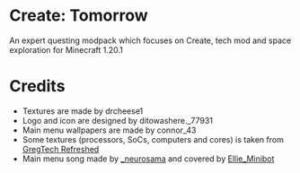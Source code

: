 # Create: Tomorrow

An expert questing modpack which focuses on Create, tech mod and space exploration for Minecraft 1.20.1

# Credits

-   Textures are made by drcheese1
-   Logo and icon are designed by ditowashere.\_77931
-   Main menu wallpapers are made by connor_43
-   Some textures (processors, SoCs, computers and cores) is taken from [GregTech Refreshed](https://github.com/ULSTICK/GregTechRefreshed)
-   Main menu song made by [\_neurosama](https://www.youtube.com/@_neurosama) and covered by [Ellie_Minibot](https://www.youtube.com/@Ellie_Minibot)
